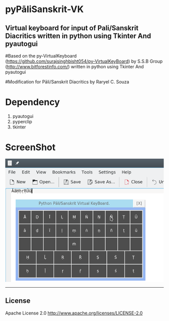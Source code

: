 # pyPāliSanskrit-VK
## Virtual keyboard for input of Pali/Sanskrit Diacritics written in python using Tkinter And pyautogui
#Based on the py-VirtualKeyboard (https://github.com/surajsinghbisht054/py-VirtualKeyBoard) by S.S.B Group (http://www.bitforestinfo.com/) written in python using Tkinter And pyautogui

#Modification for Pāli/Sanskrit Diacritics by Raryel C. Souza

# Dependency

1. pyautogui
2. pyperclip
3. tkinter


# ScreenShot

![pyPaliSanskrit-VK Screenshot 1](screenshots/screenshot1.png?raw=true "pyPaliSanskrit-VK")

----

## License

Apache License 2.0
http://www.apache.org/licenses/LICENSE-2.0
